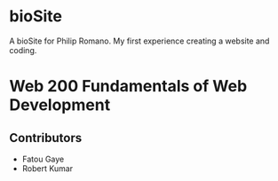 # bioSite
A bioSite for Philip Romano. My first experience creating a website and coding.
<h1>Web 200 Fundamentals of Web Development</h1>
<h2>Contributors</h2>
<ul>
  <li>Fatou Gaye</li>
  <li>Robert Kumar</li>
 </ul>
